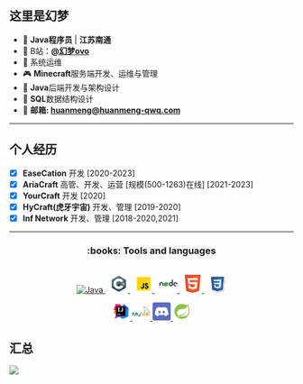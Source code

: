 ## 这里是幻梦

- 🌃 **Java程序员** | **江苏南通**
- 🌄 B站：<a href="https://space.bilibili.com/309509902" target="_blank">**@幻梦ovo**</a>
- 📼 系统运维
- 🎮 **Minecraft**服务端开发、运维与管理
- 📑 **Java**后端开发与架构设计
- 🌌 **SQL**数据结构设计
- 📧 **邮箱: huanmeng@huanmeng-qwq.com**

---

## 个人经历

- [x] **EaseCation** 开发 [2020-2023]
- [x] **AriaCraft** 高管、开发、运营   [规模(500-1263)在线] [2021-2023]
- [x] **YourCraft** 开发 [2020]
- [x] **HyCraft(虎牙宇宙)** 开发、管理 [2019-2020]
- [x] **Inf Network** 开发、管理 [2018-2020,2021]

---

<h3 align="center">:books: Tools and languages</h3>

<p align="center">
    <br />
    <a title="Java" href="https://github.com/huanmeng-qwq?tab=repositories&language=java">
        <img alt="Java" height="32px" width="32px" src="https://raw.githubusercontent.com/huanmeng-qwq/huanmeng-qwq/main/img/java.gift" />
    </a>
    &nbsp;
    <a title="C#" href="https://github.com/huanmeng-qwq?tab=repositories&language=c%23">
        <img alt="C Sharp" height="32px" width="32px" src="https://raw.githubusercontent.com/huanmeng-qwq/huanmeng-qwq/main/img/c-sharp-logo-48.svg" />
    </a>
    &nbsp;
    <a title="JavaScript" href="https://github.com/huanmeng-qwq?tab=repositories&language=javascript">
        <img alt="Java Script" height="32px" width="32px" src="https://raw.githubusercontent.com/huanmeng-qwq/huanmeng-qwq/main/img/javascript.gif" />
    </a>
    &nbsp;
    <a title="Lua" href="https://github.com/huanmeng-qwq?tab=repositories&language=node">
       <img alt="Lua" height="32px" width="32px" src="https://raw.githubusercontent.com/huanmeng-qwq/huanmeng-qwq/main/img/nodejs-48.svg" />
    </a>
    &nbsp;
    <a title="HTML" href="https://github.com/huanmeng-qwq?tab=repositories&language=html">
        <img alt="HTML" height="32px" width="32px" src="https://raw.githubusercontent.com/huanmeng-qwq/huanmeng-qwq/main/img/html-5-48.png" />
    </a>
    &nbsp;
    <a title="CSS" href="https://github.com/huanmeng-qwq?tab=repositories&language=css">
        <img alt="CSS" height="32px" width="32px" src="https://raw.githubusercontent.com/huanmeng-qwq/huanmeng-qwq/main/img/css3-100.svg" />
    </a>
</p>
<p align="center">
    <a title="IDEA" href="https://www.jetbrains.com/idea/">
        <img alt="IDEA" height="32px" width="32px" src="https://raw.githubusercontent.com/huanmeng-qwq/huanmeng-qwq/main/img/intellij-idea-48.svg" />
    </a>
    <a title="MySQL" href="https://www.mysql.com/">
        <img alt="MySQL" height="32px" width="32px" src="https://raw.githubusercontent.com/huanmeng-qwq/huanmeng-qwq/main/img/mysql-logo-48.svg" />
    </a>
    <a title="Discord" href="https://discord.com/">
        <img alt="Discord" height="32px" width="32px" src="https://raw.githubusercontent.com/huanmeng-qwq/huanmeng-qwq/main/img/discord-48.png" />
    </a>
    <a title="Spring Boot" href="https://spring.io/projects/spring-boot">
        <img alt="Spring Boot" height="32px" width="32px" src="https://raw.githubusercontent.com/huanmeng-qwq/huanmeng-qwq/main/img/spring-boot-48.svg" />
    </a>
</p>

## 汇总

<img align="" height="137px" src="https://github-readme-stats.vercel.app/api?username=huanmeng-qwq&hide_title=true&hide_border=true&show_icons=true&include_all_commits=true&line_height=21&theme=vue&locale=cn&private=true&&count_private=true&&include_all_commits=true" />
<!-- 
 <img align="" height="137px" src="https://github-readme-stats.vercel.app/api/top-langs/?username=huanmeng-qwq&hide_title=true&hide_border=true&private=true&&count_private=true&&include_all_commits=true&layout=compact&bg_color=0,73FA79,73FDFF,D783FF&theme=graywhite&locale=cn" />
-->
